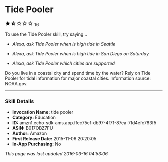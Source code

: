 # Tide Pooler
![1.2 stars](../../../images/ic_star_black_18dp_1x.png)![1.2 stars](../../../images/ic_star_half_black_18dp_1x.png)![1.2 stars](../../../images/ic_star_border_black_18dp_1x.png)![1.2 stars](../../../images/ic_star_border_black_18dp_1x.png)![1.2 stars](../../../images/ic_star_border_black_18dp_1x.png) 16

To use the Tide Pooler skill, try saying...

* *Alexa, ask Tide Pooler when is high tide in Seattle*

* *Alexa, ask Tide Pooler when is high tide in San Diego on Saturday*

* *Alexa, ask Tide Pooler which cities are supported*

Do you live in a coastal city and spend time by the water? Rely on Tide Pooler for tidal information for major coastal cities. Information source: NOAA.gov.

***

### Skill Details

* **Invocation Name:** tide pooler
* **Category:** Education
* **ID:** amzn1.echo-sdk-ams.app.ffec75cf-db97-4f71-87ea-7fd4efc783f5
* **ASIN:** B017OBZ7FU
* **Author:** Amazon
* **First Release Date:** 2015-11-06 20:20:05
* **In-App Purchasing:** No

*This page was last updated 2016-03-16 04:53:06*
